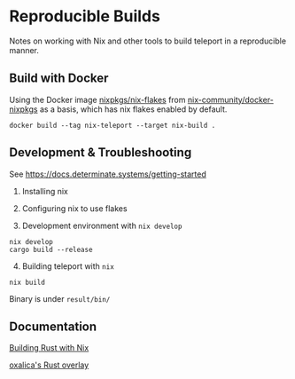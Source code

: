 # Reproducible Builds
Notes on working with Nix and other tools to build teleport in a reproducible manner.

## Build with Docker
Using the Docker image [nixpkgs/nix-flakes](https://hub.docker.com/r/nixpkgs/nix-flakes)
from [nix-community/docker-nixpkgs](https://github.com/nix-community/docker-nixpkgs) as
a basis, which has nix flakes enabled by default.

```shell
docker build --tag nix-teleport --target nix-build .
```

## Development & Troubleshooting
See https://docs.determinate.systems/getting-started

1. Installing nix

2. Configuring nix to use flakes

3. Development environment with `nix develop`
```
nix develop
cargo build --release
```

4. Building teleport with `nix`
```
nix build
```
Binary is under `result/bin/`



## Documentation
[Building Rust with Nix](https://github.com/NixOS/nixpkgs/blob/master/doc/languages-frameworks/rust.section.md#importing-a-cargolock-file-importing-a-cargolock-file)

[oxalica's Rust overlay](https://github.com/oxalica/rust-overlay)


